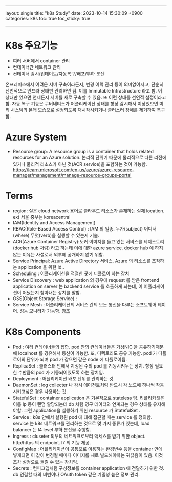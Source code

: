 ______________________________________________________________________

layout: single
title:  "k8s Study"
date:   2023-10-14 15:30:09 +0900
categories: k8s
toc: true
toc_sticky: true

______________________________________________________________________

# K8s 주요기능

- 여러 서버에서 container 관리
- 컨테이너간 네트워크 관리
- 컨테이너 감시/업데이트/자동복구/배포/부하 분산

온프레미스에서 어려운 서버 구축이라든지, 변경 이력 관리 등이 의미없어지고, 단순히 선언적으로 인프라 상태만 관리하면 됨. 이를 Immutable Infrastructure 라고 함. 이 상태만 있으면 언제든지 서버를 새로 구축할 수 있음.
또 이런 상태를 선언적 설정이라고 함.
자동 복구 기능은 쿠버네티스가 어플리케이션 상태를 항상 감시해서 이상있으면 미리 시스템의 본래 모습으로 설정되도록 재시작시키거나 클러스터 장애를 제거하여 복구함.

# Azure System

- Resource group: A resource group is a container that holds related resources for an Azure solution. 논리적 단위기 때문에 물리적으로 다른 리전에 있거나 물리적 리소스가 아닌 것(ACR service)을 포함하는 것이 가능함.
  https://learn.microsoft.com/en-us/azure/azure-resource-manager/management/manage-resource-groups-portal

# Terms

- region: 실은 cloud network 용어로 클라우드 리소스가 존재하는 실제 location. ex) 서울 중부는 koreacentral
- IAM(Identity and Access Management)
- RBAC(Role-Based Access Control) : IAM 의 일종. 누가(subject) 어디서(where) 무엇(verb)을 실행할 수 있는지 기술.
- ACR(Azure Container Registry):도커 이미지를 들고 있는 서비스를 레지스트리(docker hub 처럼) 라고 하는데 이에 대한 azure service.  docker hub 에 하지 않는 이유는 사설로서 외부에 공개하지 않기 위함.
- Service Principal: Azure Active Directory 서비스. Azure 의 리소스를 조작하는 application 을 위한 Id..
- Scheduling : 어플리케이션을 적절한 곳에 디플로이 하는 장치
- Service Discovery : web application 의 경우에 request 를 받은 frontend application on server 는 backend service 를 호출하게 되는데, 이 어플리케이션이 어딨는지 찾아내는 장치를 말함.
- OSS(Object Storage Service) :
- Service Mesh : 어플리케이션의 서비스 간의 모든 통신을 다루는 소프트웨어 레이어. 성능 모니터가 가능함.  [참조](https://aws.amazon.com/what-is/service-mesh/?nc1=h_ls)

# K8s Components

- Pod :  여러 컨테이너들의 집합. pod 안의 컨테이너들은 가상NIC 을 공유하기때문에 localhost 를 경유해서 통신이 가능함. 또, 디렉토리도 공유 가능함. pod 가 디플로이의 단위가 되며 pod 가 같으면 같은 node 에 디플로이됨.
- ReplicaSet : 클러스터 안에서 지정된 수의 pod 를 기동시켜두는 장치. 항상 필요한 수만큼의 pod 가 기동되어있도록 하는 장치임.
- Deployment : 어플리케이션 배포 단위를 관리하는 것.
- DaemonSet : log collecter 나 감시 에이전트처럼 반드시 각 노드에 하나씩 작동시키고싶은 경우 사용하는 것.
- StatefulSet : container application 은 기본적으로 stateless 임. 리플리카셋은 이름 Ip 등이 랜덤 할당되는데 db 처럼 영구 데이터와 연계되는 경우 상태를 유지해야함. 그런 application을 실행하기 위한 resource 가 StatefulSet .
- Service : k8s 안에서 실행된 pod 에 대해 접근할 때는 service 를 정의함. service 는 k8s 네트워크를 관리하는 것으로 몇 가지 종류가 있는데, load balancer 는 l4 level 부하 분산을 수행함.
- Ingress : cluseter 외부의 네트워크로부터 액세스를 받기 위한 object. http/https 의 endpoint. l7 의 기능 제공.
- ConfigMap : 어플리케이션이 공통으로 이용하는 환경변수 등을 container 안에 넣게되면 이 값이 변경될 때마다 이미지를 새로 빌드해야하는 귀찮음이 있음. 이것조차 설정으로 돌릴 수 있는 장치임.
- Secrets : 컨피그맵처럼 구성정보를 container application 에 전달하기 위한 것. db 연결할 때의 비번이나 OAuth token 같은 기밀성 높은 정보 관리.
